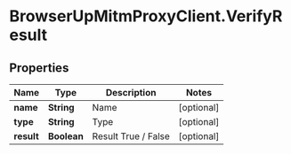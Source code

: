 # BrowserUpMitmProxyClient.VerifyResult

## Properties

Name | Type | Description | Notes
------------ | ------------- | ------------- | -------------
**name** | **String** | Name | [optional] 
**type** | **String** | Type | [optional] 
**result** | **Boolean** | Result True / False | [optional] 


